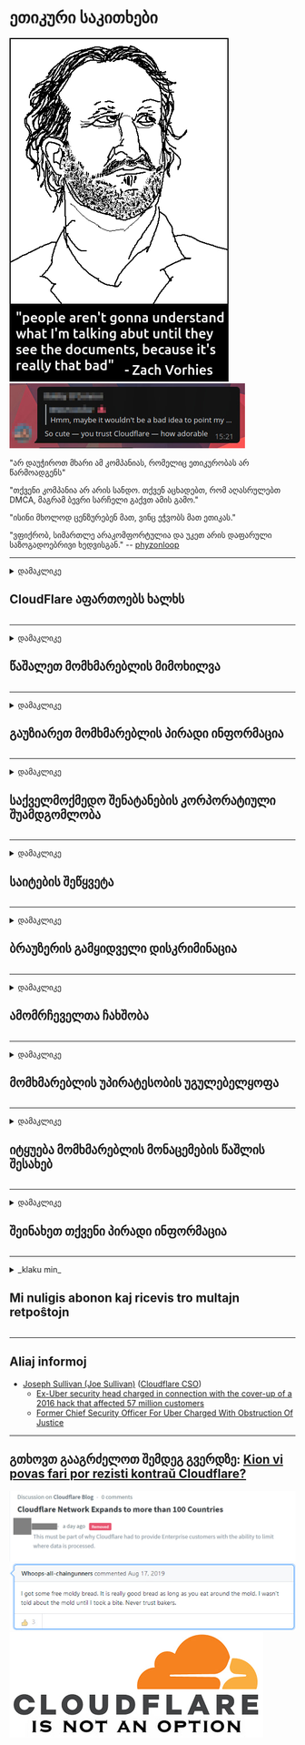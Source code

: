 # ეთიკური საკითხები

![](../image/itsreallythatbad.jpg)
![](../image/telegram/c81238387627b4bfd3dcd60f56d41626.jpg)

"არ დაუჭიროთ მხარი ამ კომპანიას, რომელიც ეთიკურობას არ წარმოადგენს"

"თქვენი კომპანია არ არის სანდო. თქვენ აცხადებთ, რომ აღასრულებთ DMCA, მაგრამ ბევრი სარჩელი გაქვთ ამის გამო."

"ისინი მხოლოდ ცენზურებენ მათ, ვინც ეჭვობს მათ ეთიკას."

"ვფიქრობ, სიმართლე არაკომფორტულია და უკეთ არის დაფარული საზოგადოებრივი ხედვისგან."  -- [phyzonloop](https://twitter.com/phyzonloop)


---


<details>
<summary>დამაკლიკე

## CloudFlare აფართოებს ხალხს
</summary>


Cloudflare აგზავნის სპამის ელ.ფოსტს არა Cloudflare მომხმარებლებს.

- ელ.ფოსტის გაგზავნა მხოლოდ იმ აბონენტებისთვის, რომლებმაც აირჩიეს
- როდესაც მომხმარებელი ამბობს "შეჩერება", მაშინ შეწყვიტეთ ელ.ფოსტის გაგზავნა

ეს მარტივია. Cloudflare არ სჭირდება.
Cloudflare ამბობს, რომ მათი სერვისის გამოყენებით შეუძლია შეაჩეროს ყველა სპამიერი ან თავდამსხმელი.
როგორ შევაჩეროთ Cloudflare Cloudflare გააქტიურების გარეშე?


| 🖼 | 🖼 |
| --- | --- |
| ![](../image/cfspam01.jpg) | ![](../image/cfspam03.jpg) |
| ![](../image/cfspam02.jpg) | ![](../image/cfspambrittany.jpg)<br>![](../image/cfspamtwtr.jpg) |

</details>

---

<details>
<summary>დამაკლიკე

## წაშალეთ მომხმარებლის მიმოხილვა
</summary>


Cloudflare ცენზურის უარყოფითი მიმოხილვები.
თუ Twitter- ზე განათავსებთ ანტი-Cloudflare ტექსტს, თქვენ გაქვთ შესაძლებლობა მიიღოთ პასუხი Cloudflare- ის თანამშრომლისგან "არა, ეს არ არის" გზავნილით.
თუკი რაიმე მიმოხილვის საიტზე გამოაქვეყნებთ უარყოფით მიმოხილვას, ისინი შეეცდებიან ცენზურის გამოქვეყნება.


| 🖼 | 🖼 |
| --- | --- |
| ![](../image/cfcenrev_01.jpg)<br>![](../image/cfcenrev_02.jpg) | ![](../image/cfcenrev_03.jpg) |

</details>

---

<details>
<summary>დამაკლიკე

## გაუზიარეთ მომხმარებლის პირადი ინფორმაცია
</summary>


Cloudflare- ს აქვს მასიური შევიწროების პრობლემა.
Cloudflare იზიარებს მათ პირად ინფორმაციას, ვინც ჩივის მასპინძელ საიტებზე.
ისინი ზოგჯერ ითხოვენ თქვენს ნამდვილ პირადობის მოწმობას.
თუ არ გსურთ შევიწროებულიყავით, შეურაცხყოფილი, გაცვეთილი ან მოკლული, უმჯობესია თავი შეიკავოთ Cloudflared საიტებზე.


| 🖼 | 🖼 |
| --- | --- |
| ![](../image/cfdox_what.jpg) | ![](../image/cfdox_swat.jpg) |
| ![](../image/cfdox_kill.jpg) | ![](../image/cfdox_threat.jpg) |
| ![](../image/cfdox_dox.jpg) | ![](../image/cfdox_ex1.jpg) |
| ![](../image/cfabuseform.jpg) | ![](../image/cfdox_ex2.jpg) |

</details>

---

<details>
<summary>დამაკლიკე

## საქველმოქმედო შენატანების კორპორატიული შუამდგომლობა
</summary>


CloudFlare ითხოვს საქველმოქმედო შენატანებს.
სავალალოა, რომ ამერიკული კორპორაცია ითხოვს ქველმოქმედებას არამომგებიანი ორგანიზაციების გვერდით, რომელსაც კარგი მიზეზი აქვს.
თუ გსურთ ხალხის დაბლოკვა ან სხვა ადამიანების დროის დაკარგვა, შეიძლება დაგჭირდეთ Cloudflare- ის თანამშრომლებისთვის რამდენიმე პიცის შეკვეთა.


![](../image/cfdonate.jpg)

</details>

---

<details>
<summary>დამაკლიკე

## საიტების შეწყვეტა
</summary>


რას იზამთ, თუ თქვენი საიტი მოულოდნელად დაიშლება?
არსებობს ცნობები, რომ Cloudflare წაშლის მომხმარებლის კონფიგურაციას ან მომსახურებას აჩერებს ყოველგვარი გაფრთხილების გარეშე, ჩუმად.
ჩვენ გირჩევთ იპოვოთ უკეთესი მიმწოდებელი.

![](../image/cftmnt.jpg)

</details>

---

<details>
<summary>დამაკლიკე

## ბრაუზერის გამყიდველი დისკრიმინაცია
</summary>


CloudFlare უპირატესობას ანიჭებს მათ, ვინც Firefox- ს იყენებს, ხოლო მტრულად მოპყრობა Tor- ის არა-ბროუზერი მომხმარებლებისთვის.
ტორელი მომხმარებლები, რომლებიც სამართლიანად უარს იტყვიან უფასო JavaScript- ის შესრულებაზე, ასევე მიიღებენ მტრულ მოპყრობას.
ამ დაშვების უთანასწორობა არის ქსელის ნეიტრალიტეტის ბოროტად გამოყენება და ძალაუფლების ბოროტად გამოყენება.

![](../image/browdifftbcx.gif)

- მარცხენა: Tor ბროუზერი, მარჯვენა: Chrome. იგივე IP მისამართი.

![](../image/browserdiff.jpg)

- მარცხენა: Tor ბროუზერი Javascript გამორთულია, Cookie- ით ჩართულია
- მარჯვნივ: Chrome Javascript ჩართულია, Cookie- ით გამორთულია

![](../image/cfsiryoublocked.jpg)

- QuteBrowser (მცირე ბრაუზერი) Tor- ის გარეშე (Clearnet IP)

| ***ბროუზერი*** | ***წვდომის მკურნალობა*** |
| --- | --- |
| Tor Browser (Javascript ჩართულია) | დაშვება ნებადართულია |
| Firefox (Javascript ჩართულია) | წვდომა დეგრადირებულია |
| Chromium (Javascript ჩართულია) | წვდომა დეგრადირებულია |
| Chromium or Firefox (Javascript გამორთულია) | შეღწევა უარყოფილია |
| Chromium or Firefox (ფუნთუშა გამორთულია) | შეღწევა უარყოფილია |
| QuteBrowser | შეღწევა უარყოფილია |
| lynx | შეღწევა უარყოფილია |
| w3m | შეღწევა უარყოფილია |
| wget | შეღწევა უარყოფილია |


რატომ არ გამოიყენოთ აუდიო ღილაკი მარტივი გამოწვევის მოსაგვარებლად?

დიახ, არსებობს აუდიო ღილაკი, მაგრამ ის ყოველთვის არ მუშაობს Tor- ზე.
ამ შეტყობინებას მიიღებთ, როდესაც დააჭირეთ მას:

```
Მოგვიანებით სცადეთ
თქვენს კომპიუტერს ან ქსელს შეუძლია გაუგზავნოს ავტომატური მოთხოვნები.
ჩვენი მომხმარებლების დასაცავად, ჩვენ ვერ შეძლებთ თქვენი მოთხოვნის დამუშავებას ამჟამად.
დამატებითი ინფორმაციისთვის ეწვიეთ ჩვენი დახმარების გვერდს
```

</details>

---

<details>
<summary>დამაკლიკე

## ამომრჩეველთა ჩახშობა
</summary>


აშშ-ის შტატებში ამომრჩეველმა ხმის მიცემა დარეგისტრირდა საბოლოოდ, სახელმწიფო მდივნის ვებსაიტზე, საცხოვრებელი ადგილის სახელმწიფოებში.
რესპუბლიკური კონტროლირებადი სახელმწიფო მდივნის ოფისები ჩართულნი არიან ამომრჩეველთა ჩახშობაში, სახელმწიფო მდივნის ვებსაიტის საშუალებით Cloudflare.
Cloudflare- ს Tor- ის მომხმარებლების მიმართ მტრულად განწყობილი დამოკიდებულება, მისი MITM პოზიცია, როგორც გლობალური მეთვალყურეობის ცენტრალიზებული პუნქტი, და მისი მავნე როლი, მთლიანობაში, იწვევს პერსპექტიულ ამომრჩევლებს რეგისტრაციის სურვილს.
კერძოდ, ლიბერალები მიდრეკილნი არიან პირადი ცხოვრების ხელშეუხებლობისკენ.
ამომრჩეველთა რეგისტრაციის ფორმები აგროვებს მგრძნობიარე ინფორმაციას ამომრჩეველთა პოლიტიკური მიდრეკილების, პირადი ფიზიკური მისამართის, სოციალური დაცვის ნომრის და დაბადების თარიღის შესახებ.
სახელმწიფოების უმეტესობა მხოლოდ ამ ინფორმაციის ქვესათაურს ავრცელებს საჯაროდ, მაგრამ Cloudflare ხედავს ყველაფერ ინფორმაციას, როდესაც ვიღაც რეგისტრაციას უტარებს ხმის მიცემას.

გაითვალისწინეთ, რომ ქაღალდის რეგისტრაცია არ სცილდება Cloudflare- ს, რადგან სახელმწიფო მდივნის მონაცემების შეტანის პერსონალის თანამშრომლები სავარაუდოდ გამოიყენებენ Cloudflare ვებსაიტს მონაცემების შესასვლელად.

| 🖼 | 🖼 |
| --- | --- |
| ![](../image/cfvotm_01.jpg) | ![](../image/cfvotm_02.jpg) |

- Change.org არის ცნობილი ვებ – გვერდი ხმების შეგროვებისა და ზომების მისაღებად.
“ხალხი ყველგან იწყებს კამპანიებს, აწყობს მხარდამჭერთა მობილიზებას და გადაწყვეტილებების მიმღებებთან მუშაობს გადაწყვეტილებების მართვისთვის.”
სამწუხაროდ, Cloudflare- ის აგრესიული ფილტრის გამო ბევრს ვერ ხედავს შეცვლის.org– ს.
მათ ხელს უშლის ხელს შუამდგომლობის ხელმოწერაში, რითაც გამორიცხავს მათ დემოკრატიულ პროცესს.
სხვა არა ღრუბლოვანი პლატფორმის გამოყენებით, როგორიცაა OpenPetition, პრობლემის მოგვარებაში დაგეხმარებათ.

| 🖼 | 🖼 |
| --- | --- |
| ![](../image/changeorgasn.jpg) | ![](../image/changeorgtor.jpg) |

- Cloudflare- ს "ათენის პროექტი" გთავაზობთ საწარმოთა უფასო დაცვას სახელმწიფო და ადგილობრივი საარჩევნო ვებსაიტებზე.
მათ განაცხადეს, რომ "მათ წარმომადგენლებს შეუძლიათ შევიდნენ საარჩევნო ინფორმაციაზე და ამომრჩეველთა რეგისტრაციაზე", მაგრამ ეს სიცრუეა, რადგან ბევრს უბრალოდ არ შეუძლია საიტის დათვალიერება.

</details>

---

<details>
<summary>დამაკლიკე

## მომხმარებლის უპირატესობის უგულებელყოფა
</summary>


თუ რამეს არ აპირებთ, ელოდებით რომ ელ.ფოსტს არ მიიღებთ ამის შესახებ.
Cloudflare უგულებელყოფს მომხმარებლის უპირატესობას და უზიარებს მონაცემებს მესამე მხარის კორპორაციებთან დაკავშირებით, მომხმარებლის თანხმობის გარეშე.
თუ თქვენ იყენებთ მათ უფასო გეგმას, ისინი ხანდახან უგზავნიან ელ.წერილს, სადაც ითხოვენ შეიძინოთ ყოველთვიური გამოწერა.

![](../image/cfviopl_tp.jpg)

</details>

---

<details>
<summary>დამაკლიკე

## იტყუება მომხმარებლის მონაცემების წაშლის შესახებ
</summary>


ამ ყოფილი Cloudflare მომხმარებლის ბლოგის თანახმად, Cloudflare ცრუობს ანგარიშების წაშლის გამო.
დღესდღეობით, მრავალი კომპანია ინახავს თქვენს მონაცემებს თქვენი ანგარიშის დახურვის ან მოხსნის შემდეგ.
კარგი კომპანიების უმეტესობამ ამის შესახებ მოიხსენიება მათი კონფიდენციალურობის პოლიტიკა.
Cloudflare? არა.

```
2019-08-05 CloudFlare– მა გამომიგზავნა დადასტურება, რომ ისინი ამოიღებდნენ ჩემს ანგარიშს.
2019-10-02 მე მივიღე ელ.წერილი CloudFlare- დან "რადგან მე ვარ მომხმარებელი"
```

Cloudflare- მა არ იცოდა სიტყვა "ამოღება".
თუ ის მართლაც ამოღებულია, რატომ მიიღო ამ ყოფილმა მომხმარებელმა ელ.ფოსტა?
მან ასევე აღნიშნა, რომ Cloudflare– ს კონფიდენციალურობის პოლიტიკა ამის შესახებ არ არის ნახსენები.

```
მათი ახალი კონფიდენციალურობის პოლიტიკა არ ახსენებს ერთი წლის განმავლობაში მონაცემთა შენახვას.
```

![](../image/cfviopl_notdel.jpg)

როგორ შეგიძლიათ ენდოთ Cloudflare- ს, თუ მათი კონფიდენციალურობის პოლიტიკა არის LIE?

</details>

---

<details>
<summary>დამაკლიკე

## შეინახეთ თქვენი პირადი ინფორმაცია
</summary>


Cloudflare ანგარიშის წაშლა რთულია.

```
შეიტანეთ დამხმარე ბილეთი "ანგარიშის" კატეგორიის გამოყენებით,
და მოითხოვეთ ანგარიშის წაშლა გაგზავნის ორგანოში.
თქვენ არ უნდა გქონდეთ დომენები და საკრედიტო ბარათები, რომლებიც თან ერთვის თქვენს ანგარიშზე, სანამ წაიკითხავთ.
```

თქვენ მიიღებთ ამ დადასტურების ელ.

![](../image/cf_deleteandkeep.jpg)

"ჩვენ დავიწყეთ თქვენი წაშლის მოთხოვნის დამუშავება", მაგრამ "ჩვენ გავაგრძელებთ თქვენი პერსონალური ინფორმაციის შენახვას".

შეგიძლიათ "ენდოთ" ეს?

</details>

---

<details>
<summary>_klaku min_

## Mi nuligis abonon kaj ricevis tro multajn retpoŝtojn
</summary>


La uzanto nuligis sian 'Cloudflare stream' abonon kaj li ricevas retpoŝtajn memorigilojn ĉiutage por rememorigi lin pri nuligita abono.
Ne estas malaprobita butono. Kiel vi ĉesas ĉi tiun frenezon?

![](../image/barrageemailcancelsubscription.jpg)

Cloudflare diris al ĉi tiu uzanto kontakti subtenteamo kaj peti ĉiujn viajn enhavojn forigi.

- [t](https://web.archive.org/web/20210412165334/https://twitter.com/JohnHaldson/status/1381651569247088650)

</details>

---

## Aliaj informoj

- [Joseph Sullivan (Joe Sullivan)](../cloudflare_inc/cloudflare_members.md) ([Cloudflare CSO](https://twitter.com/eastdakota/status/1296522269313785862))
  - [Ex-Uber security head charged in connection with the cover-up of a 2016 hack that affected 57 million customers](https://www.businessinsider.com/uber-data-hack-security-head-joe-sullivan-charged-cover-up-2020-8)
  - [Former Chief Security Officer For Uber Charged With Obstruction Of Justice](https://www.justice.gov/usao-ndca/pr/former-chief-security-officer-uber-charged-obstruction-justice)


---

## გთხოვთ გააგრძელოთ შემდეგ გვერდზე:   [Kion vi povas fari por rezisti kontraŭ Cloudflare?](ka.action.md)

![](../image/censor_cloudflare_blogcomment.jpg)
![](../image/freemoldybread.jpg)
![](../image/cfisnotanoption.jpg)
